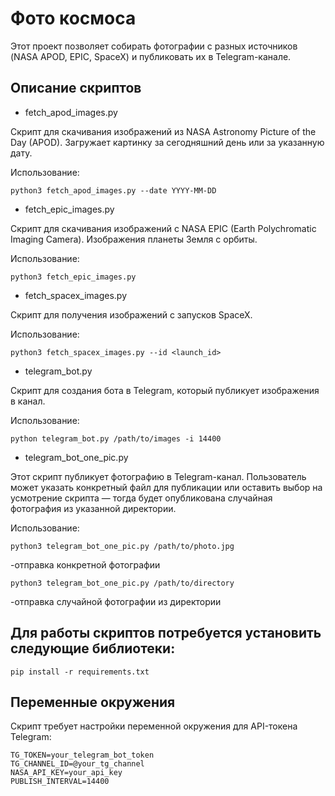 # Фото космоса

Этот проект позволяет собирать фотографии с разных источников (NASA APOD, EPIC, SpaceX) и публиковать их в Telegram-канале.

## Описание скриптов

- fetch_apod_images.py
  
Скрипт для скачивания изображений из NASA Astronomy Picture of the Day (APOD). Загружает картинку за сегодняшний день или за указанную дату.

Использование:
```
python3 fetch_apod_images.py --date YYYY-MM-DD
```
- fetch_epic_images.py
  
Скрипт для скачивания изображений с NASA EPIC (Earth Polychromatic Imaging Camera). Изображения планеты Земля с орбиты.

Использование:
```
python3 fetch_epic_images.py
```
- fetch_spacex_images.py
  
Скрипт для получения изображений с запусков SpaceX.

Использование:
```
python3 fetch_spacex_images.py --id <launch_id>
```
- telegram_bot.py

Скрипт для создания бота в Telegram, который публикует изображения в канал.

Использование:
```
python telegram_bot.py /path/to/images -i 14400
```
- telegram_bot_one_pic.py

Этот скрипт публикует фотографию в Telegram-канал. Пользователь может указать конкретный файл для публикации или оставить выбор на усмотрение скрипта — тогда будет опубликована случайная фотография из указанной директории.

Использование:
```
python3 telegram_bot_one_pic.py /path/to/photo.jpg
```
-отправка конкретной фотографии
```
python3 telegram_bot_one_pic.py /path/to/directory
```
-отправка случайной фотографии из директории

## Для работы скриптов потребуется установить следующие библиотеки:
```
pip install -r requirements.txt
```
## Переменные окружения

Скрипт требует настройки переменной окружения для API-токена Telegram:

```
TG_TOKEN=your_telegram_bot_token
TG_CHANNEL_ID=@your_tg_channel
NASA_API_KEY=your_api_key
PUBLISH_INTERVAL=14400 
```
